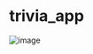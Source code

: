 # trivia_app

![image](https://user-images.githubusercontent.com/62610334/130770667-ba81a15e-470b-4935-bc1a-e9eaebc7142b.png)
